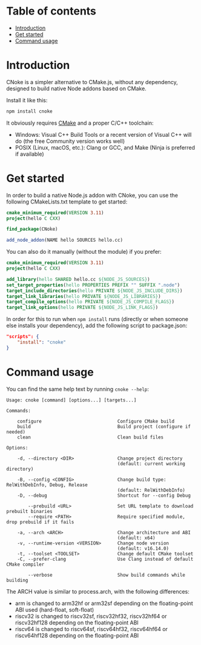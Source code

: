 # Table of contents

- [Introduction](#introduction)
- [Get started](#get-started)
- [Command usage](#command-usage)

# Introduction

CNoke is a simpler alternative to CMake.js, without any dependency, designed to build
native Node addons based on CMake.

Install it like this:

```sh
npm install cnoke
```

It obviously requires [CMake](http://www.cmake.org/download/) and a proper C/C++ toolchain:

* Windows: Visual C++ Build Tools or a recent version of Visual C++ will do (the free Community version works well)
* POSIX (Linux, macOS, etc.): Clang or GCC, and Make (Ninja is preferred if available)

# Get started

In order to build a native Node.js addon with CNoke, you can use the following CMakeLists.txt
template to get started:

```cmake
cmake_minimum_required(VERSION 3.11)
project(hello C CXX)

find_package(CNoke)

add_node_addon(NAME hello SOURCES hello.cc)
```

You can also do it manually (without the module) if you prefer:

```cmake
cmake_minimum_required(VERSION 3.11)
project(hello C CXX)

add_library(hello SHARED hello.cc ${NODE_JS_SOURCES})
set_target_properties(hello PROPERTIES PREFIX "" SUFFIX ".node")
target_include_directories(hello PRIVATE ${NODE_JS_INCLUDE_DIRS})
target_link_libraries(hello PRIVATE ${NODE_JS_LIBRARIES})
target_compile_options(hello PRIVATE ${NODE_JS_COMPILE_FLAGS})
target_link_options(hello PRIVATE ${NODE_JS_LINK_FLAGS})
```

In order for this to run when `npm install` runs (directly or when someone else installs
your dependency), add the following script to package.json:

```json
"scripts": {
    "install": "cnoke"
}
```

# Command usage

You can find the same help text by running `cnoke --help`:

```
Usage: cnoke [command] [options...] [targets...]

Commands:

    configure                            Configure CMake build
    build                                Build project (configure if needed)
    clean                                Clean build files

Options:

    -d, --directory <DIR>                Change project directory
                                         (default: current working directory)

    -B, --config <CONFIG>                Change build type: RelWithDebInfo, Debug, Release
                                         (default: RelWithDebInfo)
    -D, --debug                          Shortcut for --config Debug

        --prebuild <URL>                 Set URL template to download prebuilt binaries
        --require <PATH>                 Require specified module, drop prebuild if it fails

    -a, --arch <ARCH>                    Change architecture and ABI
                                         (default: x64)
    -v, --runtime-version <VERSION>      Change node version
                                         (default: v16.14.0)
    -t, --toolset <TOOLSET>              Change default CMake toolset
    -C, --prefer-clang                   Use Clang instead of default CMake compiler

        --verbose                        Show build commands while building
```

The ARCH value is similar to process.arch, with the following differences:

- arm is changed to arm32hf or arm32sf depending on the floating-point ABI used (hard-float, soft-float)
- riscv32 is changed to riscv32sf, riscv32hf32, riscv32hf64 or riscv32hf128 depending on the floating-point ABI
- riscv64 is changed to riscv64sf, riscv64hf32, riscv64hf64 or riscv64hf128 depending on the floating-point ABI
